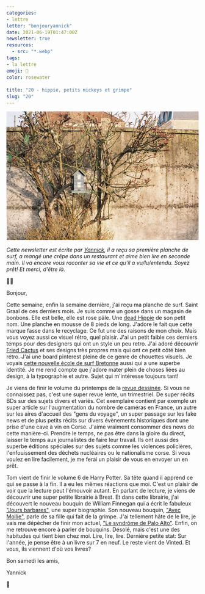 ```yaml
---
categories:
- lettre
letter: "bonjouryannick"
date: 2021-06-19T01:47:00Z
newsletter: true
resources:
  - src: "*.webp"
tags:
- la lettre
emoji: 💌
color: rosewater

title: "20 - hippie, petits mickeys et grimpe"
slug: "20"
---
```

![21x10-0416-13.jpeg](21x10-0416-13.webp)

_Cette newsletter est écrite par [Yannick](https://yannickschutz.com/now), il a reçu sa première planche de surf, a mangé une crêpe dans un restaurant et aime bien lire en seconde main. Il va encore vous raconter sa vie et ce qu'il a vu/lu/entendu. Soyez prêt! Et merci, d'être là._

👋🏻

Bonjour,

Cette semaine, enfin la semaine dernière, j'ai reçu ma planche de surf. Saint Graal de ces derniers mois. Je suis comme un gosse dans un magasin de bonbons. Elle est belle, elle est rose pâle. Une [dead Hippie](https://spookedkooks.com/products/dead-hippie-8?variant=15390439407689) de son petit nom. Une planche en mousse de 8 pieds de long. J'adore le fait que cette marque fasse dans le recyclage. Ce fut une des raisons de mon choix. Mais vous voyez aussi ce visuel rétro, quel plaisir. J'ai un petit faible ces derniers temps pour des designers qui ont un style un peu retro. J'ai adoré découvrir [Fried Cactus](https://friedcactusdc.com) et ses designs très propres mais qui ont ce petit côté bien rétro. J'ai une board pinterest pleine de ce genre de chouettes visuels. Je voyais [cette nouvelle école de surf Bretonne](https://www.zephyrsurfschool.com) aussi qui a une superbe identité. Je me rend compte que j'adore mater plein de choses liées au design, à la typographie et autre. Sujet qui m'intéresse toujours tant!

Je viens de finir le volume du printemps de la [revue dessinée](https://www.4revues.fr/la-revue-dessinee/). Si vous ne connaissez pas, c'est une super revue lente, un trimestriel. De super récits BDs sur des sujets divers et variés. Cet exemplaire contient par exemple un super article sur l'augmentation du nombre de caméras en France, un autre sur les aires d'accueil des "gens du voyage", un super passage sur les fake news et de plus petits récits sur divers évènements historiques dont une prise d'une cave à vin en Corse. J'aime vraiment consommer des news de cette manière-ci. Prendre le temps, ne pas être dans la gloire du direct, laisser le temps aux journalistes de faire leur travail. Ils ont aussi des superbe éditions spéciales sur des sujets comme les violences policières, l'enfouissement des déchets nucléaires ou le nationalisme corse. Si vous voulez en lire facilement, je me ferai un plaisir de vous en envoyer un en prêt.

Tom vient de finir le volume 6 de Harry Potter. Sa tête quand il apprend ce qui se passe à la fin. Il a eu les mêmes réactions que moi. C'est un plaisir de voir que la lecture peut l'émouvoir autant. En parlant de lecture, je viens de découvrir une super petite librairie à Brest. Et dans cette librairie, j'ai découvert le nouveau bouquin de ‌William Finnegan qui a écrit le fabuleux ["Jours barbares"](https://www.babelio.com/livres/Finnegan-Jours-barbares/927362), une super biographie. Son nouveau bouquin, ["Avec Mollie"](https://www.babelio.com/livres/Finnegan-Avec-Mollie/1320613), parle de sa fille qui fait de la grimpe. J'ai tellement hâte de le lire, je vais me dépécher de finir mon actuel, ["Le syndrôme de Palo Alto"](https://www.babelio.com/livres/Hecht-Le-syndrome-de-Palo-Alto/1195609). Enfin, on me retrouve encore à parler de bouquins. Désolé, mais c'est une des habitudes qui tient bien chez moi. Lire, lire, lire. Dernière petite stat: Sur l'année, je pense être à un livre sur 7 en neuf. Le reste vient de Vinted. Et vous, ils viennent d'où vos livres?

Bon samedi les amis,

Yannick

💌

